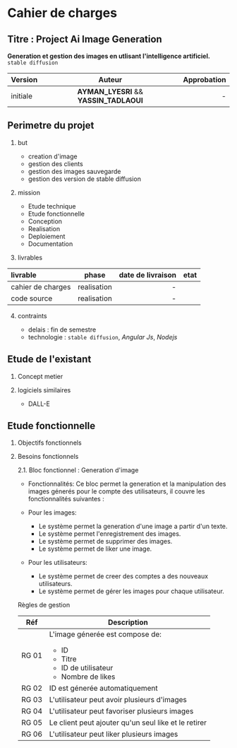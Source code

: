 # Cahier de charges

## Titre : Project Ai Image Generation

**Generation et gestion des images en utlisant l'intelligence artificiel.** `stable diffusion`

| Version  |                 Auteur                  | Approbation |
| :------- | :-------------------------------------: | ----------: |
| initiale | **AYMAN_LYESRI** && **YASSIN_TADLAOUI** |           - |

## Perimetre du projet

1. but

   - creation d'image
   - gestion des clients
   - gestion des images sauvegarde
   - gestion des version de stable diffusion

2. mission

   - Etude technique
   - Etude fonctionnelle
   - Conception
   - Realisation
   - Deploiement
   - Documentation

3. livrables

| livrable          |    phase    | date de livraison | etat |
| :---------------- | :---------: | ----------------: | :--: |
| cahier de charges | realisation |                 - |      |
| code source       | realisation |                 - |      |

4. contraints

   - delais : fin de semestre
   - technologie : `stable diffusion`, _Angular Js_, _Nodejs_

## Etude de l'existant

1. Concept metier

2. logiciels similaires
    - DALL-E

## Etude fonctionnelle

1. Objectifs fonctionnels

2. Besoins fonctionnels

    2.1. Bloc fonctionnel : Generation d'image

    - Fonctionnalités:
    Ce bloc permet la generation et la manipulation des images génerés pour le compte des utilisateurs, il couvre les fonctionnalités suivantes :

    - Pour les images:

        - Le système permet la generation d'une image a partir d'un texte.
        - Le système permet l'enregistrement des images.
        - Le système permet de supprimer des images.
        - Le système permet de liker une image.

    - Pour les utilisateurs:

        - Le système permet de creer des comptes a des nouveaux utilisateurs.
        - Le système permet de gérer les images pour chaque utilisateur.

    Règles de gestion

    <table>
        <thead>
            <tr>
                <th>Réf</th><th>Description</th>
            </tr>
        </thead>
        <tbody>
            <tr>
                <td>RG 01</td>
                <td>L'image génerée est compose de: 
                        <ul>
                            <li>ID</li>
                            <li>Titre</li>
                            <li>ID de utilisateur</li>
                            <li>Nombre de likes</li>
                        </ul>
                </td>
            </tr>
            <tr>
                <td>RG 02</td>
                <td>ID est génerée automatiquement</td>
            </tr>
            <tr>
                <td>RG 03</td>
                <td>L'utilisateur peut avoir plusieurs d'images</td>
            </tr>
            <tr>
                <td>RG 04</td>
                <td>L'utilisateur peut favoriser plusieurs images</td>
            </tr>
            <tr>
                <td>RG 05</td>
                <td>Le client peut ajouter qu'un seul like et le retirer</td>
            </tr>
            <tr>
                <td>RG 06</td>
                <td>L'utilisateur peut liker plusieurs images</td>
            </tr>
        </tbody>
    </table>
